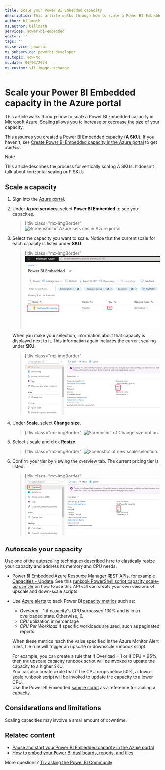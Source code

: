 ```yaml
---
title: Scale your Power BI Embedded capacity
description: This article walks through how to scale a Power BI Embedded capacity in Microsoft Azure.
author: billmath
ms.author: billmath
services: power-bi-embedded
editor: ''
tags: ''
ms.service: powerbi
ms.subservice: powerbi-developer
ms.topic: how-to
ms.date: 06/03/2024
ms.custom: sfi-image-nochange
---
```


# Scale your Power BI Embedded capacity in the Azure portal

This article walks through how to scale a Power BI Embedded capacity in Microsoft Azure. Scaling allows you to increase or decrease the size of your capacity.

This assumes you created a Power BI Embedded capacity (**A SKU**). If you haven't, see [Create Power BI Embedded capacity in the Azure portal](azure-pbie-create-capacity.md) to get started.

> [!NOTE]
> This article describes the process for vertically scaling A SKUs. It doesn't talk about horizontal scaling or P SKUs.

## Scale a capacity

1. Sign into the [Azure portal](https://portal.azure.com/).

2. Under **Azure services**, select **Power BI Embedded** to see your capacities.

    > [!div class="mx-imgBorder"]
    > ![Screenshot of Azure services in Azure portal.](media/azure-pbie-scale-capacity/azure-portal-more-services.png)

3. Select the capacity you want to scale. Notice that the current scale for each capacity is listed under **SKU**.

    > [!div class="mx-imgBorder"]
    > ![Screenshot of Power BI Embedded capacity list in Azure portal.](media/azure-pbie-scale-capacity/azure-portal-capacity-list.png)

    When you make your selection, information about that capacity is displayed next to it. This information again includes the current scaling under **SKU**.

    > [!div class="mx-imgBorder"]
    > ![Screenshot of essential information about capacity.](media/azure-pbie-scale-capacity/azure-portal-capacity-details.png)

4. Under **Scale**, select **Change size**.

    > [!div class="mx-imgBorder"]
    > ![Screenshot of Change size option.](media/azure-pbie-scale-capacity/azure-portal-change-size.png)

5. Select a scale and click **Resize**.

    > [!div class="mx-imgBorder"]
    > ![Sceenshot of new scale selection.](media/azure-pbie-scale-capacity/azure-portal-scale-pricing-info.png)

6. Confirm your tier by viewing the overview tab. The current pricing tier is listed.

    > [!div class="mx-imgBorder"]
    > ![Screenshot current tier information.](media/azure-pbie-scale-capacity/azure-portal-confirm-tier.png)

## Autoscale your capacity

Use one of the autoscaling techniques described here to elastically resize your capacity and address its memory and CPU needs.

* [Power BI Embedded Azure Resource Manager REST APIs](/rest/api/power-bi-embedded/), for example [Capacities - Update](/rest/api/power-bi-embedded/capacities/update).  See this [runbook PowerShell script capacity scale-up sample](https://github.com/microsoft/PowerBI-Developer-Samples/blob/master/PowerShell%20Scripts/ScaleUp-Automation-RunBook.ps1) on how to use this API call can create your own versions of upscale and down-scale scripts.

* Use [Azure alerts](/azure/azure-monitor/alerts/alerts-overview) to track Power BI [capacity metrics](monitor-power-bi-embedded-reference.md#capacities) such as:
  * *Overload* - 1 if capacity's CPU surpassed 100% and is in an overloaded state. Otherwise, 0.
  * *CPU* utilization in percentage
  * *CPU Per Workload* if specific workloads are used, such as paginated reports
  
   When these metrics reach the value specified in the Azure Monitor Alert rules, the rule will trigger an upscale or downscale runbook script.

   For example, you can create a rule that if Overload = 1 or if CPU = 95%, then the upscale capacity runbook script will be invoked to update the capacity to a higher SKU.  
   You can also create a rule that if the CPU drops below 50%, a down-scale runbook script will be invoked to update the capacity to a lower CPU.  
   Use the Power BI Embedded [sample script](monitor-power-bi-embedded-reference.md#example-script-for-scaling-a-capacity) as a reference for scaling a capacity.

## Considerations and limitations

Scaling capacities may involve a small amount of downtime.

## Related content

* [Pause and start your Power BI Embedded capacity in the Azure portal](azure-pbie-pause-start.md)
* [How to embed your Power BI dashboards, reports, and tiles](https://powerbi.microsoft.com/documentation/powerbi-developer-embedding-content/).

More questions? [Try asking the Power BI Community](https://community.powerbi.com/)

